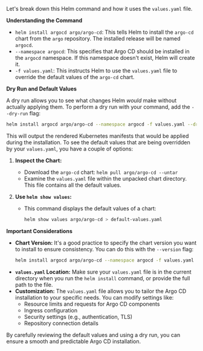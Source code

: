 Let's break down this Helm command and how it uses the `values.yaml` file.

**Understanding the Command**

* `helm install argocd argo/argo-cd`: This tells Helm to install the `argo-cd` chart from the `argo` repository. The installed release will be named `argocd`.
* `--namespace argocd`: This specifies that Argo CD should be installed in the `argocd` namespace. If this namespace doesn't exist, Helm will create it.
* `-f values.yaml`: This instructs Helm to use the `values.yaml` file to override the default values of the `argo-cd` chart.

**Dry Run and Default Values**

A dry run allows you to see what changes Helm *would* make without actually applying them. To perform a dry run with your command, add the `--dry-run` flag:

```bash
helm install argocd argo/argo-cd --namespace argocd -f values.yaml --dry-run
```

This will output the rendered Kubernetes manifests that would be applied during the installation.  To see the default values that are being overridden by your `values.yaml`, you have a couple of options:

1. **Inspect the Chart:**
   * Download the `argo-cd` chart: `helm pull argo/argo-cd --untar`
   * Examine the `values.yaml` file within the unpacked chart directory. This file contains all the default values.

2. **Use `helm show values`:**
   *  This command displays the default values of a chart:
      ```bash
      helm show values argo/argo-cd > default-values.yaml
      ```

**Important Considerations**

* **Chart Version:** It's a good practice to specify the chart version you want to install to ensure consistency. You can do this with the `--version` flag:
   ```bash
   helm install argocd argo/argo-cd --namespace argocd -f values.yaml --version <chart_version> --dry-run 
   ```
* **`values.yaml` Location:** Make sure your `values.yaml` file is in the current directory when you run the `helm install` command, or provide the full path to the file.
* **Customization:** The `values.yaml` file allows you to tailor the Argo CD installation to your specific needs. You can modify settings like:
    * Resource limits and requests for Argo CD components
    * Ingress configuration
    * Security settings (e.g., authentication, TLS)
    * Repository connection details

By carefully reviewing the default values and using a dry run, you can ensure a smooth and predictable Argo CD installation.
